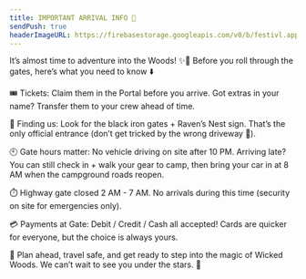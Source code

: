 ```yaml
---
title: IMPORTANT ARRIVAL INFO 🚗
sendPush: true
headerImageURL: https://firebasestorage.googleapis.com/v0/b/festivl.appspot.com/o/wicked-woods-2025%2FArrivals%20Gate%20Info.png?alt=media&token=220c9ce6-7923-4487-b19c-0640ab65abe4
---
```


It’s almost time to adventure into the Woods! ✨🌲 Before you roll through the gates, here’s what you need to know ⬇️

🎟️ Tickets: Claim them in the Portal before you arrive. Got extras in your name? Transfer them to your crew ahead of time.

🚗 Finding us: Look for the black iron gates + Raven’s Nest sign. That’s the only official entrance (don’t get tricked by the wrong driveway 👀).

🕙 Gate hours matter: No vehicle driving on site after 10 PM. Arriving late? You can still check in + walk your gear to camp, then bring your car in at 8 AM when the campground roads reopen.

⏱️ Highway gate closed 2 AM - 7 AM. No arrivals during this time (security on site for emergencies only).

💳 Payments at Gate: Debit / Credit / Cash all accepted! Cards are quicker for everyone, but the choice is always yours.

💚 Plan ahead, travel safe, and get ready to step into the magic of Wicked Woods. We can’t wait to see you under the stars. 🌌
